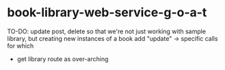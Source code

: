 # book-library-web-service-g-o-a-t
 TO-DO: update post, delete so that we're not just working with
 sample library, but creating new instances of a book 
 add "update" -> specific calls for which 
 - get library route as over-arching